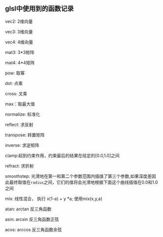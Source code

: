 ## glsl中使用到的函数记录

vec2: 2维向量

vec3: 3维向量

vec4: 4维向量

mat3: 3*3矩阵

mat4: 4*4矩阵

pow: 取幂

dot: 点乘

cross: 叉乘

max：取最大值

normalize: 标准化

reflect: 求反射

transpose: 转置矩阵

inverse: 求逆矩阵

clamp:起到约束作用，约束最后的结果在给定的[0.0,1.0]之间

refract: 求折射

smoothstep:  光滑地在第一和第二个参数范围内插值了第三个参数,如果深度差因此最终取值在`radius`之间，它们的值将会光滑地根据下面这个曲线插值在0.0和1.0之间

mix: 线性混合， 执行 x(1-a) + y *a; 使用mix(x,y,a)

atan: arctan 反三角函数

asin: arcsin 反三角函数正弦

acos: arccos 反三角函数余弦